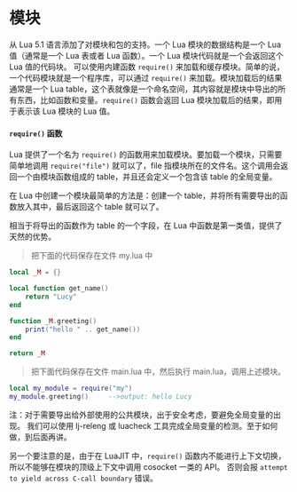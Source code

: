 # 模块

从 Lua 5.1 语言添加了对模块和包的支持。一个 Lua 模块的数据结构是一个 Lua 值（通常是一个 Lua 表或者 Lua 函数）。一个 Lua 模块代码就是一个会返回这个 Lua 值的代码块。
可以使用内建函数 `require()` 来加载和缓存模块。简单的说，一个代码模块就是一个程序库，可以通过 `require()` 来加载。模块加载后的结果通常是一个 Lua table，这个表就像是一个命名空间，其内容就是模块中导出的所有东西，比如函数和变量。`require()` 函数会返回 Lua 模块加载后的结果，即用于表示该 Lua 模块的 Lua 值。

#### `require()` 函数

Lua 提供了一个名为 `require()` 的函数用来加载模块。要加载一个模块，只需要简单地调用 `require("file")`  就可以了，file 指模块所在的文件名。这个调用会返回一个由模块函数组成的 table，并且还会定义一个包含该 table 的全局变量。

在 Lua 中创建一个模块最简单的方法是：创建一个 table，并将所有需要导出的函数放入其中，最后返回这个 table 就可以了。

相当于将导出的函数作为 table 的一个字段，在 Lua 中函数是第一类值，提供了天然的优势。

> 把下面的代码保存在文件 my.lua 中

```lua
local _M = {}

local function get_name()
    return "Lucy"
end

function _M.greeting()
    print("hello " .. get_name())
end

return _M
```

> 把下面代码保存在文件 main.lua 中，然后执行 main.lua，调用上述模块。

```lua
local my_module = require("my")
my_module.greeting()     -->output: hello Lucy
```

注：对于需要导出给外部使用的公共模块，出于安全考虑，要避免全局变量的出现。
我们可以使用 lj-releng 或 luacheck 工具完成全局变量的检测。至于如何做，到后面再讲。

另一个要注意的是，由于在 LuaJIT 中，`require()` 函数内不能进行上下文切换，所以不能够在模块的顶级上下文中调用 cosocket 一类的 API。
否则会报 `attempt to yield across C-call boundary` 错误。
